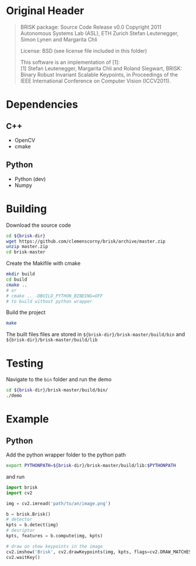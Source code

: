 # Original Header
> BRISK package: Source Code Release v0.0
> Copyright 2011 Autonomous Systems Lab (ASL), ETH Zurich
> Stefan Leutenegger, Simon Lynen and Margarita Chli
>
> License: BSD (see license file included in this folder)
>
> This software is an implementation of [1]:  
> [1] Stefan Leutenegger, Margarita Chli and Roland Siegwart, BRISK:  
>    Binary Robust Invariant Scalable Keypoints, in Proceedings of the  
>    IEEE International Conference on Computer Vision (ICCV2011).

# Dependencies
## C++
* OpenCV
* cmake

## Python
* Python (dev)
* Numpy

# Building
Download the source code
```bash
cd ${brisk-dir}
wget https://github.com/clemenscorny/brisk/archive/master.zip
unzip master.zip
cd brisk-master
```
Create the Makifile with cmake
```bash
mkdir build
cd build
cmake ..
# or
# cmake .. -DBUILD_PYTHON_BINDING=OFF
# to build without python wrapper
```
Build the project
```bash
make
```
The built files files are stored in `${brisk-dir}/brisk-master/build/bin` and `${brisk-dir}/brisk-master/build/lib`

# Testing
Navigate to the `bin` folder and run the demo
```bash
cd ${brisk-dir}/brisk-master/build/bin/
./demo
```

# Example
## Python
Add the python wrapper folder to the python path
```bash
export PYTHONPATH=${brisk-dir}/brisk-master/build/lib:$PYTHONPATH
```
and run
```python
import brisk
import cv2

img = cv2.imread('path/to/an/image.png')

b = brisk.Brisk()
# detector
kpts = b.detect(img)
# desriptor
kpts, features = b.compute(img, kpts)

# draw on show keypoints in the image
cv2.imshow('Brisk', cv2.drawKeypoints(img, kpts, flags=cv2.DRAW_MATCHES_FLAGS_DRAW_RICH_KEYPOINTS))
cv2.waitKey()
```

